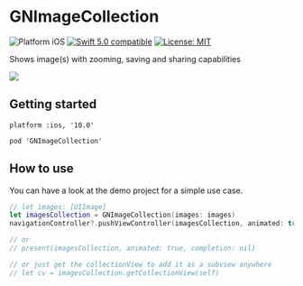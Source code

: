 # GNImageCollection

<img src="https://img.shields.io/badge/platform-iOS-blue.svg?style=flat" alt="Platform iOS" /> <a href="https://developer.apple.com/swift"><img src="https://img.shields.io/badge/swift5.0-compatible-4BC51D.svg?style=flat" alt="Swift 5.0 compatible" /></a> <a href="https://github.com/nicolaouG/GNImageCollection/blob/master/LICENSE"><img src="http://img.shields.io/badge/license-MIT-blue.svg?style=flat" alt="License: MIT" /></a>

Shows image(s) with zooming, saving and sharing capabilities

![](imagesCollection.gif)


## Getting started
```
platform :ios, '10.0'

pod 'GNImageCollection'
```

## How to use

You can have a look at the demo project for a simple use case.

```swift
// let images: [UIImage]
let imagesCollection = GNImageCollection(images: images)
navigationController?.pushViewController(imagesCollection, animated: true)

// or
// present(imagesCollection, animated: true, completion: nil)

// or just get the collectionView to add it as a subview anywhere
// let cv = imagesCollection.getCollectionView(self)
```
